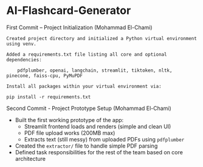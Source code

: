 # AI-Flashcard-Generator
First Commit – Project Initialization (Mohammad El-Chami)

    Created project directory and initialized a Python virtual environment using venv.

    Added a requirements.txt file listing all core and optional dependencies:

        pdfplumber, openai, langchain, streamlit, tiktoken, nltk, pinecone, faiss-cpu, PyMuPDF

    Install all packages within your virtual environment via:

    pip install -r requirements.txt

Second Commit - Project Prototype Setup (Mohammad El-Chami)

- Built the first working prototype of the app:
  - Streamlit frontend loads and renders (simple and clean UI)
  - PDF file upload works (200MB max)
  - Extracts text (still messy) from uploaded PDFs using `pdfplumber`
- Created the `extractor/` file to handle simple PDF parsing
- Defined task responsibilities for the rest of the team based on core architecture
